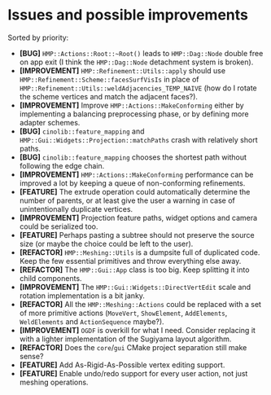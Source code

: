 # Issues and possible improvements
Sorted by priority:
- **\[BUG\]** `HMP::Actions::Root::~Root()` leads to `HMP::Dag::Node` double free on app exit (I think the `HMP::Dag::Node` detachment system is broken).
- **\[IMPROVEMENT\]** `HMP::Refinement::Utils::apply` should use `HMP::Refinement::Scheme::facesSurfVisIs` in place of `HMP::Refinement::Utils::weldAdjacencies_TEMP_NAIVE` (how do I rotate the scheme vertices and match the adjacent faces?).
- **\[IMPROVEMENT\]** Improve `HMP::Actions::MakeConforming` either by implementing a balancing preprocessing phase, or by defining more adapter schemes.
- **\[BUG\]** `cinolib::feature_mapping` and `HMP::Gui::Widgets::Projection::matchPaths` crash with relatively short paths.
- **\[BUG\]** `cinolib::feature_mapping` chooses the shortest path without following the edge chain.
- **\[IMPROVEMENT\]** `HMP::Actions::MakeConforming` performance can be improved a lot by keeping a queue of non-conforming refinements.
- **\[FEATURE\]** The extrude operation could automatically determine the number of parents, or at least give the user a warning in case of unintentionally duplicate vertices.
- **\[IMPROVEMENT\]** Projection feature paths, widget options and camera could be serialized too.
- **\[FEATURE\]** Perhaps pasting a subtree should not preserve the source size (or maybe the choice could be left to the user).
- **\[REFACTOR\]** `HMP::Meshing::Utils` is a dumpsite full of duplicated code. Keep the few essential primitives and throw everything else away.
- **\[REFACTOR\]** The `HMP::Gui::App` class is too big. Keep splitting it into child components.
- **\[IMPROVEMENT\]** The `HMP::Gui::Widgets::DirectVertEdit` scale and rotation implementation is a bit janky.
- **\[REFACTOR\]** All the `HMP::Meshing::Actions` could be replaced with a set of more primitive actions (`MoveVert`, `ShowElement`, `AddElements`, `WeldElements` and `ActionSequence` maybe?).
- **\[IMPROVEMENT\]** `OGDF` is overkill for what I need. Consider replacing it with a lighter implementation of the Sugiyama layout algorithm.
- **\[REFACTOR\]** Does the `core`/`gui` CMake project separation still make sense? 
- **\[FEATURE\]** Add As-Rigid-As-Possible vertex editing support.
- **\[FEATURE\]** Enable undo/redo support for every user action, not just meshing operations.